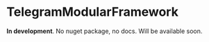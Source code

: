 # TelegramModularFramework
**In development**. 
No nuget package, no docs. 
Will be available soon. 
